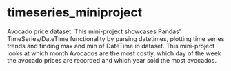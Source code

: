 # timeseries_miniproject
Avocado price dataset:
This mini-project showcases Pandas' TimeSeries/DateTime functionality by parsing datetimes, plotting time series trends and finding max and min of DateTime in dataset.  This mini-project looks at which month Avocados are the most costly, which day of the week the avocado prices are recorded and which year sold the most avocados.
